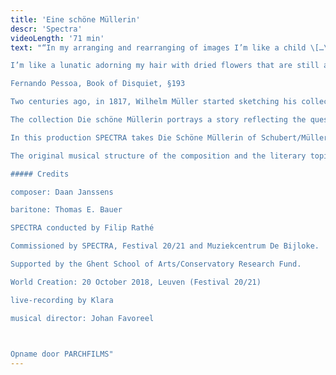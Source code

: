 ```yaml
---
title: 'Eine schöne Müllerin'
descr: 'Spectra'
videoLength: '71 min'
text: "“In my arranging and rearranging of images I’m like a child \[…\]

I’m like a lunatic adorning my hair with dried flowers that are still alive in my dreams.”

Fernando Pessoa, Book of Disquiet, §193

Two centuries ago, in 1817, Wilhelm Müller started sketching his collection of poems in the style of folksongs, striving for a simplicity of form, a singability of meter, deep unconscious ardor, which reverberates for a long time, and naive unaffectedness in the shy articulation of what is most elevated.

The collection Die schöne Müllerin portrays a story reflecting the quest for a future life, in search of love and means of existence, using irony and metaphor as literary tools.

In this production SPECTRA takes Die Schöne Müllerin of Schubert/Müller as a musical-literary roadmap, asking composer Daan Janssens to be the guide towards a contemporary landscape. 

The original musical structure of the composition and the literary topics are preserved as blueprints for an actualization, that carefully removes the patina covering this masterpiece and transposes it into a present day setting. Topics as dreams and disillusions are put into a new perspective using Fernando Pessoa’s Book of Disquiet. Thus a new song cycle emerges, subtly combining Schubert’s original with Janssens’s personal language.With Die Schöne Müllerin as guideline Daan Janssens constructs a series of tableaux for bariton (Thomas E. Bauer) and instrumental ensemble in which the reverberations of the original linger on, reflected in the mirror of today.

##### Credits

composer: Daan Janssens

baritone: Thomas E. Bauer

SPECTRA conducted by Filip Rathé

Commissioned by SPECTRA, Festival 20/21 and Muziekcentrum De Bijloke.

Supported by the Ghent School of Arts/Conservatory Research Fund.

World Creation: 20 October 2018, Leuven (Festival 20/21)

live-recording by Klara

musical director: Johan Favoreel

‍

Opname door PARCHFILMS"
---
```

